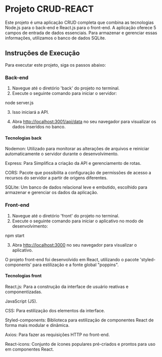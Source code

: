 # Projeto CRUD-REACT

Este projeto é uma aplicação CRUD completa que combina as tecnologias Node.js para o back-end e React.js para o front-end. A aplicação oferece 5 campos de entrada de dados essenciais. Para armazenar e gerenciar essas informações, utilizamos o banco de dados SQLite.

## Instruções de Execução

Para executar este projeto, siga os passos abaixo:

### Back-end

1. Navegue até o diretório 'back' do projeto no terminal.
2. Execute o seguinte comando para iniciar o servidor:

node server.js

3. Isso iniciará a API.

4. Abra [http://localhost:3001/api/data](http://localhost:3001/api/data) no seu navegador para visualizar os dados inseridos no banco.

#### Tecnologias back

Nodemon: Utilizado para monitorar as alterações de arquivos e reiniciar automaticamente o servidor durante o desenvolvimento.

Express: Para Simplifica a criação da API e gerenciamento de rotas.

CORS: Pacote que possibilita a configuração de permissões de acesso a recursos do servidor a partir de origens diferentes.

SQLite: Um banco de dados relacional leve e embutido, escolhido para armazenar e gerenciar os dados da aplicação.

### Front-end

1. Navegue até o diretório 'front' do projeto no terminal.
2. Execute o seguinte comando para iniciar o aplicativo no modo de desenvolvimento:

npm start

3. Abra [http://localhost:3000](http://localhost:3000) no seu navegador para visualizar o aplicativo.

O projeto front-end foi desenvolvido em React, utilizando o pacote 'styled-components' para estilização e a fonte global "poppins".

#### Tecnologias front

React.js: Para a construção da interface de usuário reativas e componentizadas.

JavaScript (JS).

CSS: Para estilização dos elementos da interface.

Styled-components: Biblioteca para estilização de componentes React de forma mais modular e dinâmica.

Axios: Para fazer as requisições HTTP no front-end.

React-icons: Conjunto de ícones populares pré-criados e prontos para uso em componentes React.
